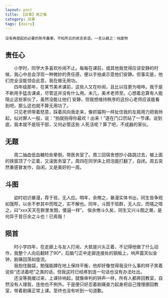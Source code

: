 ```yaml
---
layout: post
title: 【旧事】离之集
category: 旧事
tags: [dairy]
---
```



```
没有再提起的必要的陈年蠢事，不知所云的疯言疯语。一言以蔽之：纯废物
```




## 责任心
　　小学时，同学大多喜欢吵闹不止。每每在课前，或其他我觉得应该安静的时候，我心中总会浮现一种微妙的责任感，便以手拍桌示意他们安静。但事实是，他们完全没能领会此意，我在做无用功。  
　　四年级那年，在某节美术课前，这些人又在吵闹，且比以往更为喧哗。我于是不断用手猛击课桌，尽管这并没有什么用。未几，美术老师至。心想着总算有人能阻止这些家伙了，虽然没能让他们
安静，但我想维持秩序的这份心老师应该能看到吧，那么这也就不算无用功了。  
　　只见老师带着怒意，踩着风向我走来，像抓猫狗一样扯住我的左肩用力把我拎起，似对罪人一般，说：“拍就拍得你最欢！出来！”遂在门口罚站了一节课。说到底，我本就不是班干部，又何必管这些
人死活呢？算了吧，不成器的家伙。

## 无题
　　周二抽血低血糖险些晕倒，带医务室了。周三回宿舍想抄小路跳过去，被上面的铁窗顶了个正着，又滚医务室了。周四在同学床上把泡面打翻了，自闭。周五突然重感冒发作，自闭。又是美好的一周。
## 斗图
　　幼时初识暴漫，荐于班，无人应。明年，余倦之，暴漫实体书出，同生皆争观如饿殍，以余不参其中而咥之，实不解也。同年，斗图于班群，无人应，而嘻之咥之，曰“xxx天天在群里发图，傻逼一样”。
俟余倦斗久矣，同生又兴斗图之潮，是何异于昔日余之斗也！已焉哉！
## 陨首
　　时小学四年，在走廊上与友人打闹，大抵是兴头正着，不记得他做了什么动作，我整个人向后翻转了90°，后脑勺正中走廊连接处的钢板上，响声震天似金钟，剧痛回荡如旋流。  
　　我抱住脑袋，勉强能蹲在地上保持平衡，他却好像觉得我没什么事的样子笑着说些“还活着吧”之类的话，但我这时已经疼到连一句话也没有办法吐出。  
　　还没等我缓过来，上课铃响起，就像审判的钟声一样，所有人都奔回教室，自然没有人理我，连他也不例外。于是便只好忍着剧痛奋力起身把自己慢慢挪回教室，带着剧痛正常上课。至终也没有听到一句道歉。  
